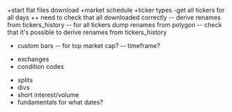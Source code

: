 +start flat files download
+market schedule
+ticker types
-get all tickers for all days
++ need to check that all downloaded correctly
-- derive renames from tickers_history
-- for all tickers dump renames from polygon
-- check that it's possible to derive renames from tickers_history
- custom bars
-- for top market cap?
-- timeframe?
+ exchanges
+ condition codes
- splits
- divs
- short interest/volume
- fundamentals for what dates?
